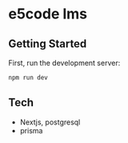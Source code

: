 # e5code lms

## Getting Started


First, run the development server:

```bash
npm run dev

```

## Tech
- Nextjs, postgresql
- prisma